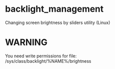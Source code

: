 backlight_management
====================

Changing screen brightness by sliders utility (Linux)

WARNING
=======

You need write permissions for file: /sys/class/backlight/%NAME%/brightness
